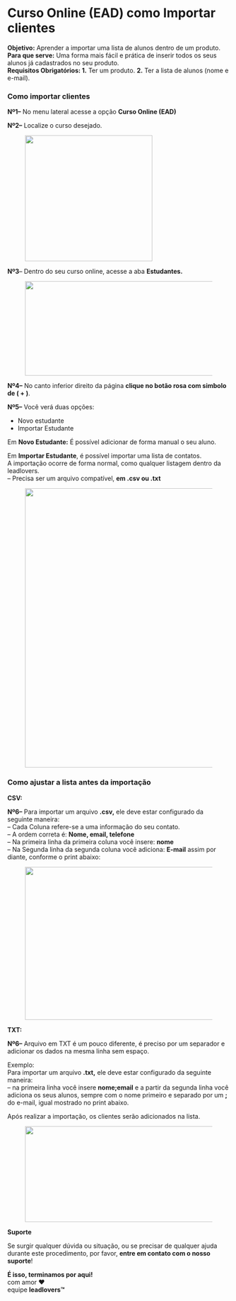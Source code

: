 # Curso Online (EAD) como Importar clientes

**Objetivo:** Aprender a importar uma lista de alunos dentro de um produto.\
**Para que serve:** Uma forma mais fácil e prática de inserir todos os seus alunos já cadastrados no seu produto.\
**Requisitos Obrigatórios: 1.** Ter um produto. **2.** Ter a lista de alunos (nome e e-mail).

### **Como importar clientes** <a href="#importar-clientes" id="importar-clientes"></a>

**Nº1–** No menu lateral acesse a opção **Curso Online (EAD)**

**Nº2–** Localize o curso desejado.

<figure><img src="https://suporte.love/wp-content/uploads/2023/07/image-11.png" alt="" height="284" width="288"><figcaption></figcaption></figure>

**Nº3**– Dentro do seu curso online, acesse a aba **Estudantes.**

<figure><img src="https://suporte.love/wp-content/uploads/2023/07/image-12-1024x213.png" alt="" height="213" width="1024"><figcaption></figcaption></figure>

&#x20;**Nº4–** No canto inferior direito da página **clique no botão rosa com simbolo de ( + )**.

**Nº5–** Você verá duas opções:

* Novo estudante
* Importar Estudante

Em **Novo Estudante:** É possível adicionar de forma manual o seu aluno.

Em **Importar Estudante**, é possível importar uma lista de contatos.\
A importação ocorre de forma normal, como qualquer listagem dentro da leadlovers.\
– Precisa ser um arquivo compatível, **em .csv ou .txt**

<figure><img src="https://suporte.love/wp-content/uploads/2023/07/image-13-1024x764.png" alt="" height="630" width="845"><figcaption></figcaption></figure>

### **Como ajustar a lista antes da importação** <a href="#ajustar-lista" id="ajustar-lista"></a>

**CSV:**

**Nº6–** Para importar um arquivo **.csv,** ele deve estar configurado da seguinte maneira:\
– Cada Coluna refere-se a uma informação do seu contato.\
– A ordem correta é: **Nome, email, telefone**\
– Na primeira linha da primeira coluna você insere: **nome**\
– Na Segunda linha da segunda coluna você adiciona: **E-mail** assim por diante, conforme o print abaixo:

<figure><img src="https://suporte.love/wp-content/uploads/2023/07/image-14.png" alt="" height="345" width="675"><figcaption></figcaption></figure>

**TXT:**

**Nº6–** Arquivo em TXT é um pouco diferente, é preciso por um separador e adicionar os dados na mesma linha sem espaço.

Exemplo:\
Para importar um arquivo **.txt,** ele deve estar configurado da seguinte maneira:\
– na primeira linha você insere **nome;email** e a partir da segunda linha você adiciona os seus alunos, sempre com o nome primeiro e separado por um **;** do e-mail, igual mostrado no print abaixo.

Após realizar a importação, os clientes serão adicionados na lista.

<figure><img src="https://suporte.love/wp-content/uploads/2023/07/image-15-1024x216.png" alt="" height="216" width="1024"><figcaption></figcaption></figure>

**Suporte**

Se surgir qualquer dúvida ou situação, ou se precisar de qualquer ajuda durante este procedimento, por favor, **entre em contato com o nosso suporte**!

**É isso, terminamos por aqui!**\
com amor ❤\
equipe **leadlovers™**
